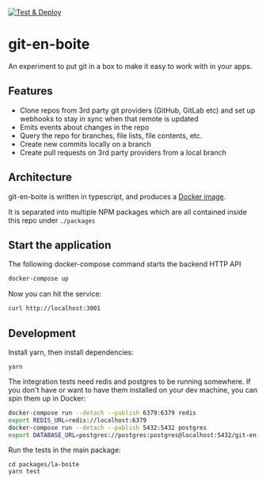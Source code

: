 [![Test & Deploy](https://circleci.com/gh/SmartBear/git-en-boite/tree/master.svg?style=shield)](https://app.circleci.com/pipelines/github/SmartBear/git-en-boite)

# git-en-boite

An experiment to put git in a box to make it easy to work with in your apps.

## Features

- Clone repos from 3rd party git providers (GitHub, GitLab etc) and set up webhooks to stay in sync when that remote is updated
- Emits events about changes in the repo
- Query the repo for branches, file lists, file contents, etc.
- Create new commits locally on a branch
- Create pull requests on 3rd party providers from a local branch

## Architecture

git-en-boite is written in typescript, and produces a [Docker image](https://hub.docker.com/repository/docker/smartbear/git-en-boite).

It is separated into multiple NPM packages which are all contained inside this repo under `./packages`

## Start the application

The following docker-compose command starts the backend HTTP API

```bash
docker-compose up
```

Now you can hit the service:

```bash
curl http://localhost:3001
```

## Development

Install yarn, then install dependencies:

```
yarn
```

The integration tests need redis and postgres to be running somewhere. If you don't have or want to have them installed on your dev machine, you can spin them up in Docker:

```bash
docker-compose run --detach --publish 6379:6379 redis
export REDIS_URL=redis://localhost:6379
docker-compose run --detach --publish 5432:5432 postgres
export DATABASE_URL=postgres://postgres:postgres@localhost:5432/git-en-boite-test
```

Run the tests in the main package:

```
cd packages/la-boite
yarn test
```
